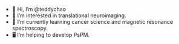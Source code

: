 - 👋 Hi, I’m @teddychao
- 👀 I’m interested in translational neuroimaging.
- 🌱 I’m currently learning cancer science and magnetic resonance spectroscopy.
- 🖥 I’m helping to develop PsPM.

<!---
teddychao/teddychao is a ✨ special ✨ repository because its `README.md` (this file) appears on your GitHub profile.
You can click the Preview link to take a look at your changes.
--->
